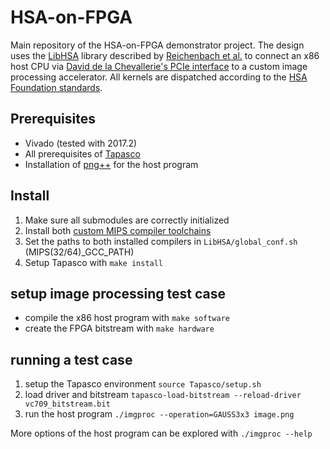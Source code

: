 # HSA-on-FPGA

Main repository of the HSA-on-FPGA demonstrator project. The design uses the
[LibHSA](https://github.com/HSA-on-FPGA/LibHSA) library described by
[Reichenbach et al.](https://ieeexplore.ieee.org/document/8122108/) to connect
an x86 host CPU via [David de la Chevallerie's PCIe interface](https://dl.acm.org/citation.cfm?id=2927971)
to a custom image processing accelerator. All kernels are dispatched according to the
[HSA Foundation standards](http://www.hsafoundation.com/).

## Prerequisites

* Vivado (tested with 2017.2)
* All prerequisites of [Tapasco](https://github.com/HSA-on-FPGA/Tapasco)
* Installation of [png++](https://www.nongnu.org/pngpp/) for the host program

## Install

1. Make sure all submodules are correctly initialized
2. Install both [custom MIPS compiler toolchains](https://github.com/HSA-on-FPGA/HSA-PacketProcessor)
3. Set the paths to both installed compilers in `LibHSA/global_conf.sh` (MIPS(32/64)_GCC_PATH)
4. Setup Tapasco with `make install`

## setup image processing test case

* compile the x86 host program with `make software`
* create the FPGA bitstream with `make hardware`

## running a test case

1. setup the Tapasco environment `source Tapasco/setup.sh`
2. load driver and bitstream `tapasco-load-bitstream --reload-driver vc709_bitstream.bit`
3. run the host program `./imgproc --operation=GAUSS3x3 image.png`

More options of the host program can be explored with `./imgproc --help`
